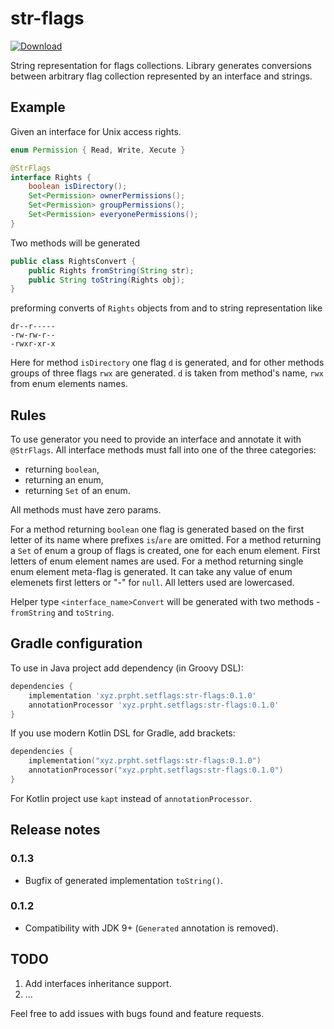 # str-flags
[ ![Download](https://api.bintray.com/packages/ilyawaisman/maven/str-flags/images/download.svg?version=0.1.3) ](https://bintray.com/ilyawaisman/maven/str-flags/0.1.3/link)

String representation for flags collections. Library generates conversions between arbitrary flag collection represented by an interface and strings.

## Example

Given an interface for Unix access rights.

```java
enum Permission { Read, Write, Xecute }

@StrFlags
interface Rights {
    boolean isDirectory();
    Set<Permission> ownerPermissions();
    Set<Permission> groupPermissions();
    Set<Permission> everyonePermissions();
}
```

Two methods will be generated

```java
public class RightsConvert {
    public Rights fromString(String str); 
    public String toString(Rights obj); 
}
```

preforming converts of `Rights` objects from and to string representation like

```
dr--r-----
-rw-rw-r--
-rwxr-xr-x
```

Here for method `isDirectory` one flag `d` is generated, and for other methods groups of three flags `rwx` are generated.
`d` is taken from method's name, `rwx` from enum elements names.

## Rules

To use generator you need to provide an interface and annotate it with `@StrFlags`.
All interface methods must fall into one of the three categories:
* returning `boolean`,
* returning an enum,
* returning `Set` of an enum.

All methods must have zero params.

For a method returning `boolean` one flag is generated based on the first letter of its name where prefixes `is`/`are` are omitted.
For a method returning a `Set` of enum a group of flags is created, one for each enum element.
First letters of enum element names are used.
For a method returning single enum element meta-flag is generated.
It can take any value of enum elemenets first letters or "-" for `null`.
All letters used are lowercased.

Helper type `<interface_name>Convert` will be generated with two methods - `fromString` and `toString`.

## Gradle configuration

To use in Java project add dependency (in Groovy DSL):

```groovy
dependencies {
    implementation 'xyz.prpht.setflags:str-flags:0.1.0'
    annotationProcessor 'xyz.prpht.setflags:str-flags:0.1.0'
}
```

If you use modern Kotlin DSL for Gradle, add brackets:    

```kotlin
dependencies {
    implementation("xyz.prpht.setflags:str-flags:0.1.0")
    annotationProcessor("xyz.prpht.setflags:str-flags:0.1.0")
}
```

For Kotlin project use `kapt` instead of `annotationProcessor`.

## Release notes

### 0.1.3

* Bugfix of generated implementation `toString()`.  

### 0.1.2

* Compatibility with JDK 9+ (`Generated` annotation is removed).  

## TODO

1. Add interfaces inheritance support.
2. ...

Feel free to add issues with bugs found and feature requests.
